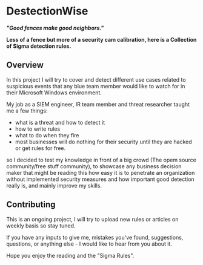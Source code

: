 # DestectionWise

**_"Good fences make good neighbors."_**

**Less of a fence but more of a security cam calibration, here is a Collection of Sigma detection rules.**

## Overview

In this project I will try to cover and detect different use cases related to suspicious events that any blue team member would like to watch for in their Microsoft Windows environment.

My job as a SIEM engineer, IR team member and threat researcher taught me a few things:

* what is a threat and how to detect it
* how to write rules
* what to do when they fire
* most businesses will do nothing for their security until they are hacked or get rules for free.

so I decided to test my knowledge in front of a big crowd (The opem source community/free stuff community), to showcase any business decision maker that might be reading this how easy it is to penetrate an organization without implemented security measures and how important good detection really is, and mainly improve my skills.

## Contributing

This is an ongoing project, I will try to upload new rules or articles on weekly basis so stay tuned. 

If you have any inputs to give me, mistakes you've found, suggestions, questions, or anything else - I would like to hear from you about it.

Hope you enjoy the reading and the "Sigma Rules".

